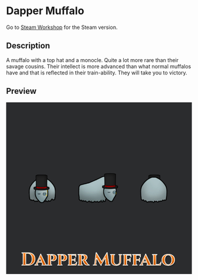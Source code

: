 # Dapper Muffalo

Go to [Steam Workshop](https://steamcommunity.com/sharedfiles/filedetails/?id=1541725465) for the Steam version.

## Description
A muffalo with a top hat and a monocle. Quite a lot more rare than their savage cousins. Their intellect is more advanced than what normal muffalos have and that is reflected in their train-ability. They will take you to victory.

## Preview
![Preview](About/Preview.png)